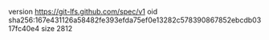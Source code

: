 version https://git-lfs.github.com/spec/v1
oid sha256:167e431126a58482fe393efda75ef0e13282c578390867852ebcdb0317fc40e4
size 2812

